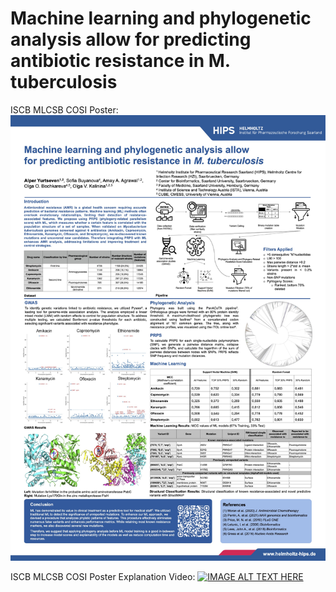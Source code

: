 # Machine learning and phylogenetic analysis allow for predicting antibiotic resistance in M. tuberculosis
ISCB MLCSB COSI Poster:
![Alt text](data/poster_jpeg.jpg?raw=true "Poster")

ISCB MLCSB COSI Poster Explanation Video:
[![IMAGE ALT TEXT HERE](https://img.youtube.com/vi/I9-4z339EO0/0.jpg)](https://www.youtube.com/watch?v=I9-4z339EO0)


